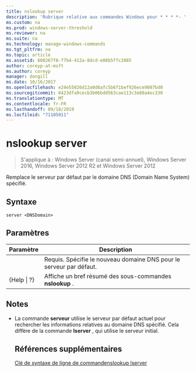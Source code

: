 ```yaml
---
title: nslookup server
description: 'Rubrique relative aux commandes Windows pour * * * *- '
ms.custom: na
ms.prod: windows-server-threshold
ms.reviewer: na
ms.suite: na
ms.technology: manage-windows-commands
ms.tgt_pltfrm: na
ms.topic: article
ms.assetid: 608267f8-f7b4-412a-8dcd-e08b5ffc2085
author: coreyp-at-msft
ms.author: coreyp
manager: dongill
ms.date: 10/16/2017
ms.openlocfilehash: e24e55026d12a0d8afc5b6f1bef926ece9087bd0
ms.sourcegitcommit: 6423dfa9cecb3b06bdd563cae113c3e80a4ec330
ms.translationtype: MT
ms.contentlocale: fr-FR
ms.lasthandoff: 09/18/2019
ms.locfileid: "71105011"
---
```

# <a name="nslookup-server"></a>nslookup server

>S'applique à : Windows Server (canal semi-annuel), Windows Server 2016, Windows Server 2012 R2 et Windows Server 2012

Remplace le serveur par défaut par le domaine DNS (Domain Name System) spécifié.
## <a name="syntax"></a>Syntaxe
```
server <DNSDomain>
```
## <a name="parameters"></a>Paramètres

|    Paramètre    |                          Description                           |
|-----------------|----------------------------------------------------------------|
|   <DNSDomain>   | Requis. Spécifie le nouveau domaine DNS pour le serveur par défaut. |
| {Help &#124; ?} |     Affiche un bref résumé des sous-commandes **nslookup** .      |

## <a name="remarks"></a>Notes
- La commande **serveur** utilise le serveur par défaut actuel pour rechercher les informations relatives au domaine DNS spécifié. Cela diffère de la commande **lserver** , qui utilise le serveur initial.
  ## <a name="additional-references"></a>Références supplémentaires
  [Clé de syntaxe de ligne de commande](command-line-syntax-key.md)[nslookup lserver](nslookup-lserver.md) 
  
